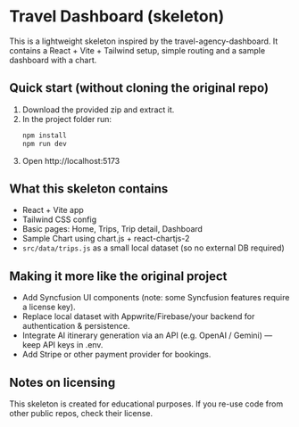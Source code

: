 # Travel Dashboard (skeleton)

This is a lightweight skeleton inspired by the travel-agency-dashboard. It contains a React + Vite + Tailwind setup, simple routing and a sample dashboard with a chart.

## Quick start (without cloning the original repo)

1. Download the provided zip and extract it.
2. In the project folder run:
   ```bash
   npm install
   npm run dev
   ```
3. Open http://localhost:5173

## What this skeleton contains
- React + Vite app
- Tailwind CSS config
- Basic pages: Home, Trips, Trip detail, Dashboard
- Sample Chart using chart.js + react-chartjs-2
- `src/data/trips.js` as a small local dataset (so no external DB required)

## Making it more like the original project
- Add Syncfusion UI components (note: some Syncfusion features require a license key).
- Replace local dataset with Appwrite/Firebase/your backend for authentication & persistence.
- Integrate AI itinerary generation via an API (e.g. OpenAI / Gemini) — keep API keys in .env.
- Add Stripe or other payment provider for bookings.

## Notes on licensing
This skeleton is created for educational purposes. If you re-use code from other public repos, check their license.

